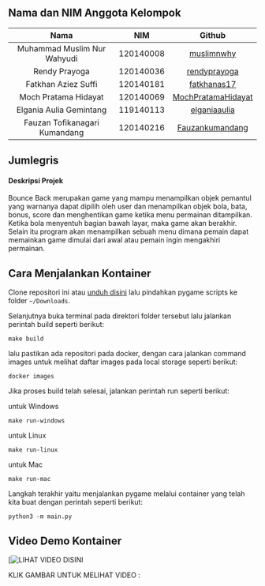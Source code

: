 ## Nama dan NIM Anggota Kelompok
| Nama | NIM | Github |
| :---: | :---: | :---: |
| Muhammad Muslim Nur Wahyudi		| 120140008 | [muslimnwhy](https://github.com/muslimnwhy)     |
| Rendy Prayoga			| 120140036 | [rendyprayoga](https://github.com/rendyprayoga)       |
| Fatkhan Aziez Suffi			| 120140181 | [fatkhanas17](https://github.com/fatkhanas17)               |
| Moch Pratama Hidayat			| 120140069 | [MochPratamaHidayat](https://github.com/MochPratamaHidayat)     |
| Elgania Aulia Gemintang		| 119140113 | [elganiaaulia](https://github.com/elganiaaulia)               |
| Fauzan Tofikanagari Kumandang	| 120140216 | [Fauzankumandang](https://github.com/Fauzankumandang)                 |


## Jumlegris
#### Deskripsi Projek
Bounce Back merupakan game yang mampu menampilkan objek pemantul yang warnanya dapat dipilih oleh user dan menampilkan objek bola, bata, bonus, score dan menghentikan game ketika menu permainan ditampilkan. Ketika bola menyentuh bagian bawah layar, maka game akan berakhir. Selain itu program akan menampilkan sebuah menu dimana pemain dapat memainkan game dimulai dari awal atau pemain ingin mengakhiri permainan.

## Cara Menjalankan Kontainer
Clone repositori ini atau [unduh disini]([git@github.com:muslimnwhy/Docker-Sistem-Operasi.git](https://github.com/muslimnwhy/Docker-Sistem-Operasi/archive/refs/heads/main.zip)) lalu pindahkan pygame scripts ke folder `~/Downloads`.

Selanjutnya buka terminal pada direktori folder tersebut lalu jalankan perintah build seperti berikut:

    make build

lalu pastikan ada repositori pada docker, dengan cara jalankan command images untuk melihat daftar images pada local storage seperti berikut:

    docker images

Jika proses build telah selesai, jalankan perintah run seperti berikut:

untuk Windows

    make run-windows

untuk Linux

    make run-linux

untuk Mac

    make run-mac

Langkah terakhir yaitu menjalankan pygame melalui container yang telah kita buat dengan perintah seperti berikut:

    python3 -m main.py

## Video Demo Kontainer

[![LIHAT VIDEO DISINI]()

KLIK GAMBAR UNTUK MELIHAT VIDEO :
